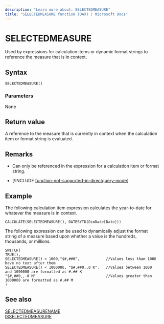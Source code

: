 ```yaml
---
description: "Learn more about: SELECTEDMEASURE"
title: "SELECTEDMEASURE function (DAX) | Microsoft Docs"
---
```

# SELECTEDMEASURE

Used by expressions for calculation items or dynamic format strings to reference the measure that is in context.
  
## Syntax  
  
```dax
SELECTEDMEASURE()
```
  
### Parameters  
  
None  
  
## Return value  

A reference to the measure that is currently in context when the calculation item or format string is evaluated.

## Remarks

- Can only be referenced in the expression for a calculation item or format string.

- [!INCLUDE [function-not-supported-in-directquery-mode](includes/function-not-supported-in-directquery-mode.md)]

## Example  

The following calculation item expression calculates the year-to-date for whatever the measure is in context.
  
```dax
CALCULATE(SELECTEDMEASURE(), DATESYTD(DimDate[Date]))
```

The following expression can be used to dynamically adjust the format string of a measure based upon whether a value is the hundreds, thousands, or millions.

```dax
SWITCH(
TRUE(),
SELECTEDMEASURE() < 1000,"$#,##0",            //Values less than 1000 have no text after them
SELECTEDMEASURE() < 1000000, "$#,##0,.0 K",   //Values between 1000 and 1000000 are formatted as #.## K
"$#,##0,,.0 M"                                //Values greater than 1000000 are formatted as #.## M
)
```
  
## See also

[SELECTEDMEASURENAME](selectedmeasurename-function-dax.md)  
[ISSELECTEDMEASURE](isselectedmeasure-function-dax.md)   
